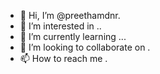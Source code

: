 - 👋 Hi, I’m @preethamdnr.
- 👀 I’m interested in ..
- 🌱 I’m currently learning ...
- 💞️ I’m looking to collaborate on .
- 📫 How to reach me .
<!---
preethamdnr/preethamdnr is a ✨ special ✨ repository because its `README.md` (this file) appears on your GitHub profile.
You can click the Preview link to take a look at your changes.
--->
